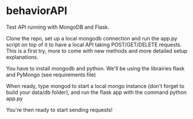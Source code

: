 # behaviorAPI

Test API running with MongoDB and Flask. 

Clone the repo, set up a local mongodb connection and run the app.py script on top of it to have a local API taking POST/GET/DELETE requests. This is a first try, more to come with new methods and more detailed setup explanations.

You have to install mongodb and python. We'll be using the librairies flask and PyMongo (see requirements file)

When ready, type mongod to start a local mongo instance (don't forget to build your data/db folder), and run the flask app with the command python app.py

You're then ready to start sending requests!
